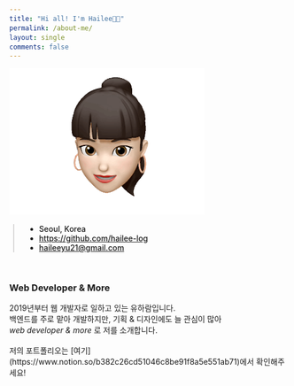 ```yaml
---  
title: "Hi all! I'm Hailee👋🏻"  
permalink: /about-me/  
layout: single  
comments: false
---  
```


<div>  
    <img src="/assets/images/memoji.gif" alt="memoji" width="70%" min-width="700px" itemprop="image">  
</div>  

<div style="border-left: 2px solid rgba(199, 198, 198, 0.7); margin: 0.5em 0 0 0.5em; padding-left: 1.5em; font-weight: 500;">  
    <ul class="author__urls social-icons">  
        <li itemprop="homeLocation" itemscope itemtype="https://schema.org/Place">  
          <i class="fas fa-fw fa-map-marker-alt" aria-hidden="true"></i> <span itemprop="name">  Seoul, Korea</span>  
        </li>  
        <li>  
          <a href="https://github.com/hailee-log" itemprop="sameAs" rel="nofollow noopener noreferrer">  
            <i class="fab fa-fw fa-github" aria-hidden="true"></i><span class="label">  https://github.com/hailee-log</span>  
          </a>  
        </li>  
        <li>  
          <a href="mailto:haileeyu21@gmail.com">  
            <meta itemprop="email" content="haileeyu21@gmail.com" />  
            <i class="fas fa-fw fa-envelope-square" aria-hidden="true"></i><span class="label">  haileeyu21@gmail.com</span>  
          </a>  
        </li>  
    </ul>  
</div>  
<br>

<div>  
    <h3>Web Developer & More</h3>
        2019년부터 웹 개발자로 일하고 있는 유하람입니다.<br>
        백엔드를 주로 맡아 개발하지만, 기획 & 디자인에도 늘 관심이 많아<br>
        <i>web developer & more</i> 로 저를 소개합니다. <br>
        <br>
</div>
        저의 포트폴리오는 [여기](https://www.notion.so/b382c26cd51046c8be91f8a5e551ab71)에서 확인해주세요!

